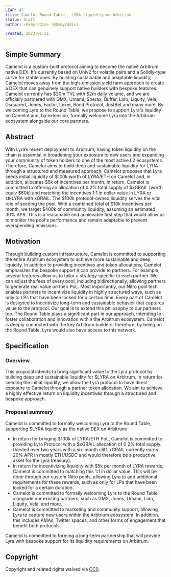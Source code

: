 ```yaml
---
LEAP: 47
title: Camelot Round Table - LYRA liquidity on Arbitrum
status: Draft
author: <0xmyrddin> (@0xmyrddin) 

created: 2023-01-31
---
```


## Simple Summary
Camelot is a custom-built protocol aiming to become the native Arbitrum native DEX. It’s currently based on Univ2 for volatile pairs and a Solidly-type curve for stable ones. By building sustainable and adaptable liquidity, Camelot moves away from the high-emission yield farm approach to create a DEX that can genuinely support native builders with bespoke features.
Camelot currently has $20m TVL with $2m daily volume, and we are officially partnered with GMX, Umami, Sperax, Buffer, Lido, Liquity, Vela, Dsquared, Jones, Factor, Lexer, Bond Protocol, JustBet and many more.
By welcoming Lyra to the Round Table, we propose to support Lyra's liquidity on Camelot and, by extension, formally welcome Lyra into the Arbitrum ecosystem alongside our core partners.

## Abstract
With Lyra’s recent deployment to Arbitrum, having token liquidity on the chain is essential in broadening your exposure to new users and expanding your community of token holders to one of the most active L2 ecosystems. Therefore, Camelot aims to build deep and sustainable liquidity for LYRA through a structured and measured approach.
Camelot proposes that Lyra seeds initial liquidity of $100k worth of LYRA/ETH on Camelot and, in addition, allocates $5k of incentives per month. In return, Camelot is committed to offering an allocation of 0.2% total supply of $xGRAIL (worth equiv $60k) and matching the incentives 1:1 in dollar value in LYRA or stkLYRA with xGRAIL.
The $100k protocol-owned liquidity serves the vital role of seeding the pool. With a combined total of $10k incentives per month, we target $400k of community liquidity, assuming an estimated 30% APR. This is a reasonable and achievable first step that would allow us to monitor the pool's performance and remain adaptable to prevent overspending emissions.

## Motivation
Through building custom infrastructure, Camelot is committed to supporting the entire Arbitrum ecosystem to achieve more sustainable and deep liquidity. In addition to providing incentives and token allocations, Camelot emphasizes the bespoke support it can provide to partners.
For example, several features allow us to tailor a strategy specific to each partner. We can adjust the fees of every pool, including bidirectionally, allowing partners to generate real value on their PoL. Most importantly, our Nitro pool tech enables partners to incentivize liquidity in highly structured ways, such as only to LPs that have been locked for a certain time.
Every part of Camelot is designed to incentivize long-term and sustainable behavior that captures value to the protocol. Our goal is to extend this philosophy to our partners too.
The Round Table plays a significant part in our approach, intending to foster collaboration and innovation within the Arbitrum ecosystem. Camelot is deeply connected with the key Arbitrum builders; therefore, by being on the Round Table, Lyra would also have access to this network.

## Specification

### Overview
This proposal intends to bring significant value to the Lyra protocol by building deep and sustainable liquidity for $LYRA on Arbitrum. In return for seeding the initial liquidity, we allow the Lyra protocol to have direct exposure to Camelot through a partner token allocation. We aim to achieve a highly effective return on liquidity incentives through a structured and bespoke approach.

### Proposal summary
Camelot is committed to formally welcoming Lyra to the Round Table, supporting $LYRA liquidity as the native DEX on Arbitrum:
- In return for bringing $100k of LYRA/ETH PoL, Camelot is committed to providing Lyra Protocol with a $xGRAIL allocation of 0.2% total supply. (Vested over two years with a six-month cliff. xGRAIL currently earns 20% APR in mostly ETH/USDC and would therefore be a productive asset for the Lyra treasury).
- In return for incentivizing liquidity with $5k per month of LYRA rewards, Camelot is committed to matching this 1:1 in dollar value. This will be done through our custom Nitro pools, allowing Lyra to add additional requirements for these rewards, such as only for LPs that have been locked for a certain duration. 
- Camelot is committed to formally welcoming Lyra to the Round Table alongside our existing partners, such as GMX, Jones, Umami, Lido, Liquity, Vela, and more.
- Camelot is committed to marketing and community support, allowing Lyra to capture new users within the Arbtrium ecosystem. In addition, this includes AMAs, Twitter spaces, and other forms of engagement that benefit both protocols.

Camelot is committed to forming a long-term partnership that will provide Lyra with bespoke support for its liquidity requirements on Arbitrum. 


## Copyright
Copyright and related rights waived via [CC0](https://creativecommons.org/publicdomain/zero/1.0/).
